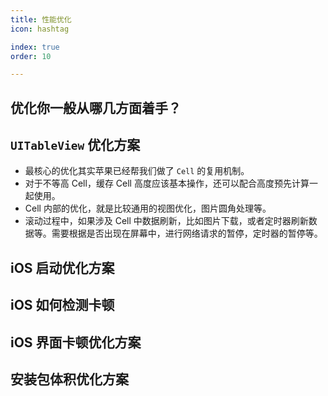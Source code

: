 ```yaml
---
title: 性能优化
icon: hashtag

index: true
order: 10

---
```


<!-- more -->

## 优化你一般从哪几方面着手？

## `UITableView` 优化方案

  * 最核心的优化其实苹果已经帮我们做了 `Cell` 的复用机制。
  * 对于不等高 Cell，缓存 Cell 高度应该基本操作，还可以配合高度预先计算一起使用。
  * Cell 内部的优化，就是比较通用的视图优化，图片圆角处理等。
  * 滚动过程中，如果涉及 Cell 中数据刷新，比如图片下载，或者定时器刷新数据等。需要根据是否出现在屏幕中，进行网络请求的暂停，定时器的暂停等。

## iOS 启动优化方案

## iOS 如何检测卡顿

## iOS 界面卡顿优化方案

## 安装包体积优化方案